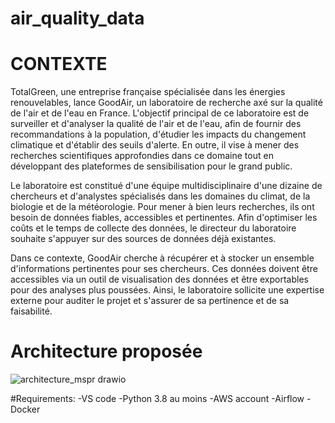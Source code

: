 # air_quality_data

# CONTEXTE

TotalGreen, une entreprise française spécialisée dans les énergies renouvelables, lance GoodAir, un laboratoire de recherche axé sur la qualité de l'air et de l'eau en France. L'objectif principal de ce laboratoire est de surveiller et d'analyser la qualité de l'air et de l'eau, afin de fournir des recommandations à la population, d'étudier les impacts du changement climatique et d'établir des seuils d'alerte. En outre, il vise à mener des recherches scientifiques approfondies dans ce domaine tout en développant des plateformes de sensibilisation pour le grand public.

Le laboratoire est constitué d'une équipe multidisciplinaire d'une dizaine de chercheurs et d'analystes spécialisés dans les domaines du climat, de la biologie et de la météorologie. Pour mener à bien leurs recherches, ils ont besoin de données fiables, accessibles et pertinentes. Afin d'optimiser les coûts et le temps de collecte des données, le directeur du laboratoire souhaite s'appuyer sur des sources de données déjà existantes.

Dans ce contexte, GoodAir cherche à récupérer et à stocker un ensemble d'informations pertinentes pour ses chercheurs. Ces données doivent être accessibles via un outil de visualisation des données et être exportables pour des analyses plus poussées. Ainsi, le laboratoire sollicite une expertise externe pour auditer le projet et s'assurer de sa pertinence et de sa faisabilité.


# Architecture proposée

![architecture_mspr drawio](https://github.com/Oiver237/air_quality_data/assets/73575249/6513ebec-1606-4c34-ba25-831406d285ce)



#Requirements: 
-VS code
-Python 3.8 au moins
-AWS account
-Airflow
-Docker

